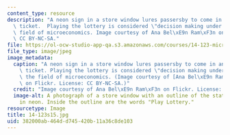 ```yaml
---
content_type: resource
description: "A neon sign in a store window lures passersby to come in and buy a lottery\
  \ ticket.  Playing the lottery is considered \"decision making under risk\" in the\
  \ field of microeconomics. Image courtesy of Ana Bel\xE9n Ram\xF3n on Flickr. License:\
  \ CC BY-NC-SA."
file: https://ol-ocw-studio-app-qa.s3.amazonaws.com/courses/14-123-microeconomic-theory-iii-spring-2015/382000ab464dd745420b11a36c8de103_14-123s15.jpg
file_type: image/jpeg
image_metadata:
  caption: "A neon sign in a store window lures passersby to come in and buy a lottery\
    \ ticket. Playing the lottery is considered \"decision making under risk\" in\
    \ the field of microeconomics. (Image courtesy of [Ana Bel\xE9n Ram\xF3n](https://www.flickr.com/photos/missha/2330916657/)\
    \ on Flickr. License: CC BY-NC-SA.)"
  credit: "Image courtesy of Ana Bel\xE9n Ram\xF3n on Flickr. License: CC BY-NC-SA."
  image-alt: A photograph of a store window with an outline of the state of Texas
    in neon. Inside the outline are the words "Play Lottery."
resourcetype: Image
title: 14-123s15.jpg
uid: 382000ab-464d-d745-420b-11a36c8de103
---
```

